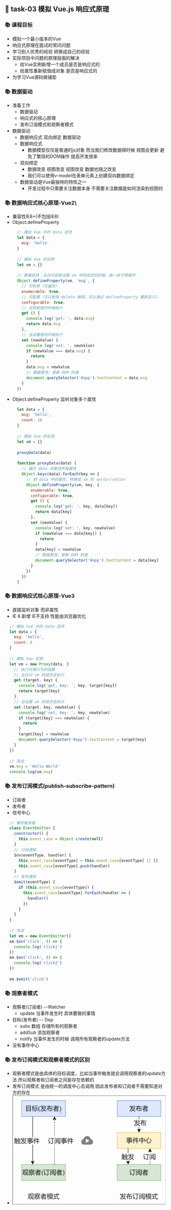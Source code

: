 ## &#x1F964; task-03 模拟 Vue.js 响应式原理

### &#x1F4DA; 课程目标
  - 模拟一个最小版本的Vue
  - 响应式原理在面试的常问问题
  - 学习别人优秀的经验 转换成自己的经验
  - 实际项目中问题的原理层面的解决
    - 给Vue实例新增一个成员是否是响应式的
    - 给属性重新赋值成对象 是否是响应式的
  - 为学习Vue源码做铺垫

### &#x1F4DA; 数据驱动
  - 准备工作
    - 数据驱动
    - 响应式的核心原理
    - 发布订阅模式和观察者模式
  - 数据驱动
    - 数据响应式 双向绑定 数据驱动
    - 数据响应式
      - 数据模型仅仅是普通的js对象 而当我们修改数据得时候 视图会更新 避免了繁琐的DOM操作 提高开发效率
    - 双向绑定
      - 数据改变 视图改变  视图改变 数据也随之改变
      - 我们可以使用v-model在表单元素上创建双向数据绑定
    - 数据驱动是Vue最独特的特性之一
      - 开发过程中只需要关注数据本身 不需要关注数据是如何渲染到视图的 
      
### &#x1F4DA; 数据响应式核心原理-Vue2\
  - 兼容性IE8+(不包括IE8)
  - Object.defineProperty
    ```js
      // 模拟 Vue 中的 data 选项
      let data = {
        msg: 'hello'
      }

      // 模拟 Vue 的实例
      let vm = {}

      // 数据劫持：当访问或者设置 vm 中的成员的时候，做一些干预操作
      Object.defineProperty(vm, 'msg', {
        // 可枚举（可遍历）
        enumerable: true,
        // 可配置（可以使用 delete 删除，可以通过 defineProperty 重新定义）
        configurable: true,
        // 当获取值的时候执行
        get () {
          console.log('get: ', data.msg)
          return data.msg
        },
        // 当设置值的时候执行
        set (newValue) {
          console.log('set: ', newValue)
          if (newValue === data.msg) {
            return
          }
          data.msg = newValue
          // 数据更改，更新 DOM 的值
          document.querySelector('#app').textContent = data.msg
        }
      })
    ```
  - Object.defineProperty 监听对象多个属性
    ```js
      let data = {
        msg: 'hello',
        count: 10
      }

      // 模拟 Vue 的实例
      let vm = {}

      proxyData(data)

      function proxyData(data) {
        // 遍历 data 对象的所有属性
        Object.keys(data).forEach(key => {
          // 把 data 中的属性，转换成 vm 的 setter/setter
          Object.defineProperty(vm, key, {
            enumerable: true,
            configurable: true,
            get () {
              console.log('get: ', key, data[key])
              return data[key]
            },
            set (newValue) {
              console.log('set: ', key, newValue)
              if (newValue === data[key]) {
                return
              }
              data[key] = newValue
              // 数据更改，更新 DOM 的值
              document.querySelector('#app').textContent = data[key]
            }
          })
        })
      }
    ```

### &#x1F4DA; 数据响应式核心原理-Vue3
  - 直接监听对象 而非属性
  - IE 6 新增 IE不支持 性能由浏览器优化
  ```js
    // 模拟 Vue 中的 data 选项
    let data = {
      msg: 'hello',
      count: 0
    }

    // 模拟 Vue 实例
    let vm = new Proxy(data, {
      // 执行代理行为的函数
      // 当访问 vm 的成员会执行
      get (target, key) {
        console.log('get, key: ', key, target[key])
        return target[key]
      },
      // 当设置 vm 的成员会执行
      set (target, key, newValue) {
        console.log('set, key: ', key, newValue)
        if (target[key] === newValue) {
          return
        }
        target[key] = newValue
        document.querySelector('#app').textContent = target[key]
      }
    })

    // 测试
    vm.msg = 'Hello World'
    console.log(vm.msg)
  ```

### &#x1F4DA; 发布订阅模式(publish-subscribe-pattern)
  - 订阅者
  - 发布者
  - 信号中心
  ```js
    // 事件触发器
    class EventEmitter {
      constructor() {
        this.event_case = Object.create(null)
      }
      // 订阅通知
      $on(eventType, handler) {
        this.event_case[eventType] = this.event_case[eventType] || []
        this.event_case[eventType].push(handler)
      }
      // 发布通知
      $emit(eventType) {
        if (this.event_case[eventType]) {
          this.event_case[eventType].forEach(handler => {
            handler()
          })
        }
      }
    }

    // 测试
    let em = new EventEmitter()
    em.$on('click', () => {
      console.log('click1')
    })
    em.$on('click', () => {
      console.log('click2')
    })

    em.$emit('click')
  ```
### &#x1F4DA; 观察者模式
  - 观察者(订阅者) --Watcher
    - update 当事件发生时 具体要做的事情
  - 目标(发布者) -- Dep
    - subs 数组 存储所有的观察者
    - addSub 添加观察者
    - notify 当事件发生的时候 调用所有观察者的update方法
  - 没有事件中心

### &#x1F4DA; 发布订阅模式和观察者模式的区别
  - 观察者模式是由具体的目标调度，比如当事件触发就会调用观察者的update方法 所以观察者和订阅者之间是存在依赖的
  - 发布订阅模式 是由统一的调度中心去调用 因此发布者和订阅者不需要知道对方的存在
  - ![Image text](../../image/002.jpg)

